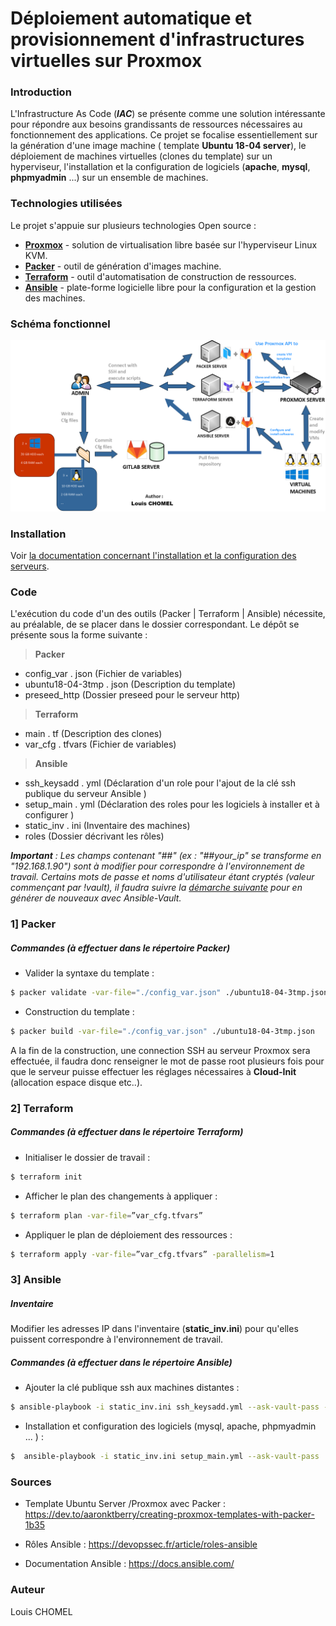 # Déploiement automatique et provisionnement d'infrastructures virtuelles sur Proxmox


### Introduction
L'Infrastructure As Code (**_IAC_**) se présente comme une solution intéressante pour répondre aux besoins grandissants de ressources nécessaires au fonctionnement des applications. Ce projet se focalise essentiellement sur la génération d'une image machine ( template **Ubuntu 18-04 server**), le déploiement de machines virtuelles (clones du template) sur un hyperviseur, l'installation et la configuration de logiciels (**apache**, **mysql**, **phpmyadmin** ...) sur un ensemble de machines.


### Technologies utilisées 
Le projet s'appuie sur plusieurs technologies Open source :

* [**Proxmox**](https://proxmox.com/en/) - solution de virtualisation libre basée sur l'hyperviseur Linux KVM.
* [**Packer**](https://www.packer.io/) - outil de génération d'images machine.
* [**Terraform**](https://www.terraform.io/) - outil d'automatisation de construction de ressources.
* [**Ansible**](https://www.ansible.com/) - plate-forme logicielle libre pour la configuration et la gestion des machines.

### Schéma fonctionnel
![test](Docs/Schema/infrastructure_schema.png)

### Installation

Voir [la documentation concernant l'installation et la configuration des serveurs](Docs/Installation_setup.md).

### Code
L'exécution du code d'un des outils (Packer | Terraform | Ansible) nécessite, au préalable, de se placer  dans le dossier correspondant. 
Le dépôt se présente sous la forme suivante :
> **Packer**
- config_var . json   (Fichier de variables)
 - ubuntu18-04-3tmp . json (Description du template)
- preseed_http (Dossier preseed pour le serveur http)


>**Terraform** 
- main . tf (Description des clones)
- var_cfg . tfvars (Fichier de variables)

>**Ansible**
- ssh_keysadd . yml (Déclaration d'un role pour l'ajout de la clé ssh publique du serveur Ansible )
- setup_main . yml (Déclaration des roles pour les logiciels à installer et à configurer )
- static_inv . ini (Inventaire des machines)
- roles (Dossier décrivant les rôles)

_**Important** : Les champs contenant "##" (ex : "##your_ip" se transforme en "192.168.1.90") sont à modifier pour correspondre à l'environnement de travail. Certains mots de passe et noms d'utilisateur étant cryptés (valeur commençant par !vault), il faudra suivre la [démarche suivante](Docs/Ansible_vault.md) pour en générer de nouveaux avec Ansible-Vault._
###  1] Packer 

##### Commandes (à effectuer dans le répertoire Packer)
- Valider la syntaxe du template :
```sh
$ packer validate -var-file="./config_var.json" ./ubuntu18-04-3tmp.json
```

- Construction du template :
```sh
$ packer build -var-file="./config_var.json" ./ubuntu18-04-3tmp.json
```

A la fin de la construction, une connection SSH au serveur Proxmox sera effectuée, il faudra donc renseigner le mot de passe root plusieurs fois pour que le serveur puisse effectuer les réglages nécessaires à **Cloud-Init** (allocation espace disque etc..).

### 2] Terraform

##### Commandes (à effectuer dans le répertoire Terraform)
- Initialiser le dossier de travail :
```sh
$ terraform init
```
- Afficher le plan des changements à appliquer :
```sh
$ terraform plan -var-file=”var_cfg.tfvars”
```
- Appliquer le plan de déploiement des ressources :
```sh
$ terraform apply -var-file=”var_cfg.tfvars” -parallelism=1
```

### 3] Ansible

##### Inventaire
Modifier les adresses IP dans l'inventaire (**static_inv.ini**) pour qu'elles puissent correspondre à l'environnement de travail.

##### Commandes (à effectuer dans le répertoire Ansible)
- Ajouter la clé publique ssh aux machines distantes :
```sh
$ ansible-playbook -i static_inv.ini ssh_keysadd.yml --ask-vault-pass --ask-pass
```
- Installation et configuration des logiciels (mysql, apache, phpmyadmin ... ) :
```sh
$  ansible-playbook -i static_inv.ini setup_main.yml --ask-vault-pass 
```

### Sources
- Template Ubuntu Server /Proxmox avec Packer : https://dev.to/aaronktberry/creating-proxmox-templates-with-packer-1b35

- Rôles Ansible : https://devopssec.fr/article/roles-ansible

- Documentation Ansible : https://docs.ansible.com/

### Auteur
Louis CHOMEL
